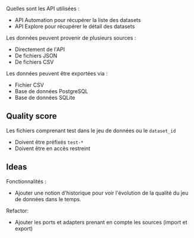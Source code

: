 
Quelles sont les API utilisées : 
- API Automation pour récupérer la liste des datasets
- API Explore pour récupérer le détail des datasets

Les données peuvent provenir de plusieurs sources : 
- Directement de l'API
- De fichiers JSON
- De fichiers CSV

Les données peuvent être exportées via : 
- Fichier CSV
- Base de données PostgreSQL
- Base de données SQLite

## Quality score

Les fichiers comprenant test dans le jeu de données ou le `dataset_id`
- Doivent être préfixés `test-*`
- Doivent être en accès restreint

## Ideas

Fonctionnalités : 
- Ajouter une notion d'historique pour voir l'évolution de la qualité du jeu de données dans le temps.

Refactor: 
- Ajouter les ports et adapters prenant en compte les sources (import et export)
